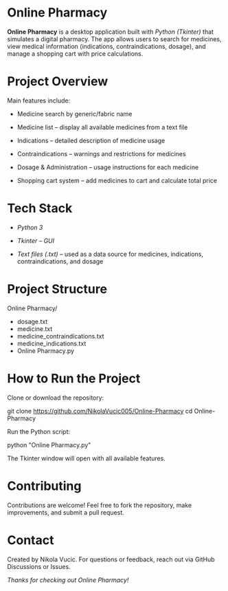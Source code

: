 # Online Pharmacy

**Online Pharmacy** is a desktop application built with *Python (Tkinter)* that simulates a digital pharmacy.
The app allows users to search for medicines, view medical information (indications, contraindications, dosage), and manage a shopping cart with price calculations.

# Project Overview

Main features include:

- Medicine search by generic/fabric name

- Medicine list – display all available medicines from a text file

- Indications – detailed description of medicine usage

- Contraindications – warnings and restrictions for medicines

- Dosage & Administration – usage instructions for each medicine

- Shopping cart system – add medicines to cart and calculate total price

# Tech Stack

- *Python 3*

- *Tkinter – GUI*

- *Text files (.txt)* – used as a data source for medicines, indications, contraindications, and dosage

# Project Structure

Online Pharmacy/
- dosage.txt
- medicine.txt                
- medicine_contraindications.txt              
- medicine_indications.txt
- Online Pharmacy.py

# How to Run the Project

Clone or download the repository:

git clone https://github.com/NikolaVucic005/Online-Pharmacy
cd Online-Pharmacy

Run the Python script:

python "Online Pharmacy.py"

The Tkinter window will open with all available features.

# Contributing

Contributions are welcome! Feel free to fork the repository, make improvements, and submit a pull request.

# Contact

Created by Nikola Vucic. For questions or feedback, reach out via GitHub Discussions or Issues.

*Thanks for checking out Online Pharmacy!*
